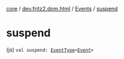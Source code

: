 [core](../../index.md) / [dev.fritz2.dom.html](../index.md) / [Events](index.md) / [suspend](./suspend.md)

# suspend

(js) `val suspend: `[`EventType`](../-event-type/index.md)`<`[`Event`](https://kotlinlang.org/api/latest/jvm/stdlib/org.w3c.dom.events/-event/index.html)`>`